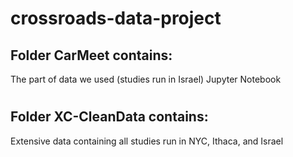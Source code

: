 # crossroads-data-project
## Folder CarMeet contains:

The part of data we used (studies run in Israel)
Jupyter Notebook

# 

## Folder XC-CleanData contains:

Extensive data containing all studies run in NYC, Ithaca, and Israel
